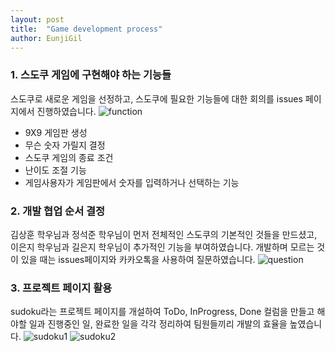 ```yaml
---
layout: post 
title:  "Game development process"
author: EunjiGil
---
```

### 1. 스도쿠 게임에 **구현해야 하는 기능들**
스도쿠로 새로운 게임을 선정하고, 스도쿠에 필요한 기능들에 대한 회의를 issues 페이지에서 진행하였습니다. 
![function](https://user-images.githubusercontent.com/55980214/101126854-aab8a800-363f-11eb-905f-6ecff7ab0217.JPG)
- 9X9 게임판 생성
- 무슨 숫자 가릴지 결정
- 스도쿠 게임의 종료 조건
- 난이도 조절 기능
- 게임사용자가 게임판에서 숫자를 입력하거나 선택하는 기능

### 2. 개발 협업 순서 결정 
김상훈 학우님과 정석준 학우님이 먼저 전체적인 스도쿠의 기본적인 것들을 만드셨고, 이은지 학우님과 길은지 학우님이 추가적인 기능을 부여하였습니다. 
개발하며 모르는 것이 있을 때는 issues페이지와 카카오톡을 사용하여 질문하였습니다. 
![question](https://user-images.githubusercontent.com/55980214/101126856-ad1b0200-363f-11eb-9fad-15f356e940b2.JPG)

### 3. **프로젝트 페이지** 활용 
sudoku라는 프로젝트 페이지를 개설하여 ToDo, InProgress, Done 컬럼을 만들고 해야할 일과 진행중인 일, 완료한 일을 
각각 정리하여 팀원들끼리 개발의 효율을 높였습니다. 
![sudoku1](https://user-images.githubusercontent.com/55980214/101127165-4518eb80-3640-11eb-9d86-e401b57a58c0.JPG)
![sudoku2](https://user-images.githubusercontent.com/55980214/101127170-477b4580-3640-11eb-8814-105bb5c39e1c.JPG)
